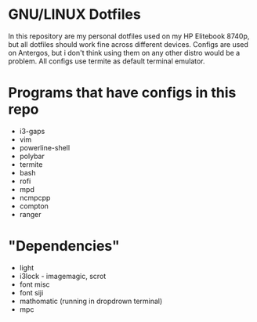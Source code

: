 # GNU/LINUX Dotfiles

In this repository are my personal dotfiles used on my HP Elitebook 8740p, but all dotfiles should work fine across different devices. Configs are used on Antergos, but i don't think using them on any other distro would be a problem. All configs use termite as default terminal emulator.

# Programs that have configs in this repo
+ i3-gaps
+ vim
+ powerline-shell
+ polybar
+ termite
+ bash
+ rofi
+ mpd
+ ncmpcpp
+ compton
+ ranger

# "Dependencies"
+ light
+ i3lock - imagemagic, scrot 
+ font misc
+ font siji
+ mathomatic (running in dropdrown terminal)
+ mpc
